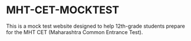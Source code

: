 # MHT-CET-MOCKTEST
This is a mock test website designed to help 12th-grade students prepare for the MHT CET (Maharashtra Common Entrance Test).
